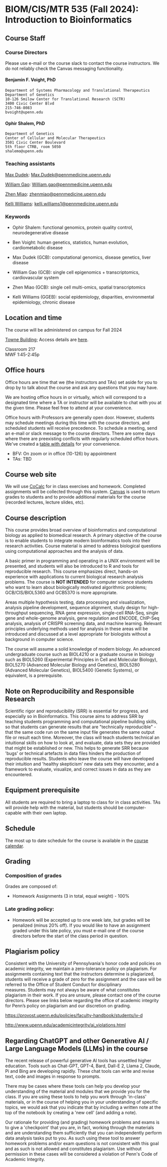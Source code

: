 # BIOM/CIS/MTR 535 (Fall 2024): Introduction to Bioinformatics

## Course Staff

### Course Directors

Please use e-mail or the course slack to contact the course instructors.
We do not reliably check the Canvas messaging functionality.

#### Benjamin F. Voight, PhD
    Department of Systems Pharmacology and Translational Therapeutics
    Department of Genetics
    10-126 Smilow Center for Translational Research (SCTR)
    3400 Civic Center Blvd
    215-746-8083
    bvoight@upenn.edu

#### Ophir Shalem, PhD
    Department of Genetics
    Center of Cellular and Molecular Therapeutics
    3501 Civic Center Boulevard
    5th floor CTRB, room 5050
    shalemo@upenn.edu

### Teaching assistants

[Max Dudek](mailto:Max.Dudek@pennmedicine.upenn.edu): Max.Dudek@pennmedicine.upenn.edu

[William Gao](mailto:William.gao@pennmedicine.upenn.edu): William.gao@pennmedicine.upenn.edu

[Zhen Miao](mailto:zhenmiao@pennmedicine.upenn.edu): zhenmiao@pennmedicine.upenn.edu

[Kelli Williams](mailto:kelli.williams1@pennmedicine.upenn.edu): kelli.williams1@pennmedicine.upenn.edu

### Keywords

* Ophir Shalem: functional genomics, protein quality control, neurodegenerative disease
* Ben Voight: human genetics, statistics, human evolution, cardiometabolic disease

* Max Dudek (GCB): computational genomics, disease genetics, liver disease
* William Gao (GCB): single cell epigenomics + transcriptomics, cardiovascular system
* Zhen Miao (GCB): single cell multi-omics, spatial transcriptomics
* Kelli Williams (GGEB): social epidemiology, disparities, environmental epidemiology, chronic disease


## Location and time
The course will be administered on campus for Fall 2024

[Towne Building](https://goo.gl/maps/uoVt4vjryf8ecv2Q9); Access details are [here](https://facilities.upenn.edu/sites/default/files/pennaccess/PA0570-Towne.pdf).

Classroom 217  
MWF 1:45-2:45p  

## Office hours

Office hours are time that we (the instructors and TAs) set aside for you to 
drop by to talk about the course and ask any questions that you may have.

We are hosting office hours in or virtually, which will correspond to a
designated time where a TA or instructor will be available to chat with you
at the given time. Please feel free to attend at your convenience.

Office hours with Professors are generally open door. However, students may
schedule meetings during this time with the course directors, and scheduled
students will receive precedence. To schedule a meeting, send an e-mail or slack message to
the course directors. There are some days where there are preexisting conflicts
with regularly scheduled office hours. We've created a 
[table with details](https://github.com/bvoight/GCB535/blob/master/OfficeHours.md)
for your convenience.

* BFV: On zoom or in office (10-126) by appointment
* TAs: TBD

## Course web site

We will use [CoCalc](https://cocalc.com/) for in class exercises
and homework. Completed assignments will be collected through this system.
[Canvas](https://upenn.instructure.com/) is used to return grades to students and to 
provide additional materials for the course (recorded lectures, lecture slides, etc).

## Course description

This course provides broad overview of bioinformatics and computational biology
as applied to biomedical research. A primary objective of the course is to
enable students to integrate modern bioinformatics tools into their research
activities. Course material is aimed to address biological questions using
computational approaches and the analysis of data.

A basic primer in programming and operating in a UNIX environment will be
presented, and students will also be introduced to R and tools for
reproducible research. This course emphasizes direct, hands-on experience with
applications to current biological research analysis problems. The course is **NOT
INTENDED** for computer science students who want to learn about biologically
motivated algorithmic problems; GCB/CIS/BIOL5360 and GCB5370 is more appropriate.

Areas multiple hypothesis testing, data processing and visualization, analysis
pipeline development, sequence alignment, study design for high-throughput sequencing, 
RNA gene expression, single-cell RNA-Seq, single gene and whole-genome analysis, 
gene regulation and ENCODE, ChIP-Seq analysis, analysis of CRISPR screening data, 
and machine learning. Relevant principles underlying methods used for analysis in these 
areas will be introduced and discussed at a level appropriate for biologists without a 
background in computer science.

The course will assume a solid knowledge of modern biology. An advanced
undergraduate course such as BIOL4210 or a graduate course in biology such as
BIOL5260 (Experimental Principles in Cell and Molecular Biology), BIOL5270
(Advanced Molecular Biology and Genetics), BIOL5280 (Advanced Molecular
Genetics), BIOL5400 (Genetic Systems), or equivalent, is a prerequisite.

## Note on Reproducibility and Responsible Research

Scientific rigor and reproducibility (SRR) is essential for progress, and especially so in 
Bioinformatics. This course aims to address SRR by teaching students programming
and computational pipeline building skills, so that students can generate results that are
"technically reproducible" - that the same code run on the same input file generates
the same output file or result each time. Moreover, the class will teach students
technical an intuitional skills on how to look at, and evaluate, data sets they are 
provided that might be established or new. This helps to generate SRR because 'bugs'
or technical artefacts in data files hinders the production of reproducible results. 
Students who leave the course will have developed their intuition and 'healthy skepticism'
new data sets they encounter, and a framework to evaluate, visualize, and correct
issues in data as they are encountered.

## Equipment prerequisite

All students are required to bring a laptop to class for in class activities.
TAs will provide help with the material, but students should be computer-capable
with their own laptop.

## Schedule

The most up to date schedule for the course is available in the [course
calendar](https://github.com/bvoight/GCB535/blob/master/Course_Calendar.md).

## Grading

### Composition of grades

Grades are composed of:

* Homework Assignments (3 in total, equal weight) - 100%

### Late grading policy:

* Homework will be accepted up to one week late, but grades will be penalized 
(minus 20% off). If you would like to have an assignment graded under this late policy, 
you must e-mail one of the course directors before the start of the class period in question.

## Plagiarism policy

Consistent with the University of Pennsylvania's honor code and policies on
academic integrity, we maintain a zero-tolerance policy on plagiarism. For
assignments containing text that the instructors determine is plagiarized,
students will receive a grade of zero for the assignment and the case will be
referred to the Office of Student Conduct for disciplinary measures. Students
may not always be aware of what constitutes plagiarism in their work. If you are
unsure, please contact one of the course directors. Please see links below
regarding the office of academic integrity for Penn’s policy on plagiarism and
our discretion on grading.

https://provost.upenn.edu/policies/faculty-handbook/students/iv-d

http://www.upenn.edu/academicintegrity/ai_violations.html

## Regarding ChatGPT and other Generative AI / Large Language Models (LLMs) in the course

The recent release of powerful generative AI tools has unsettled higher education. Tools such 
as Chat-GPT, GPT-4, Bard, Dall-E 2, Llama 2, Claude, Pi and Bing are developing rapidly. These 
chat tools can write and revise text, code and images in response to prompts.

There may be cases where these tools can help you develop your understanding of the material and 
modules that we provide you for the class. If you are using these tools to help you work through 
'in-class' materials, or in the course of helping you in your understanding of specific topics, 
we would ask that you indicate that by including a written note at the top of the notebook by creating 
a 'new cell' (and adding a note).

Our rationale for providing (and grading) homework problems and exams is to give a 'checkpoint' that 
you are, in fact, working through the materials and are understanding them sufficiently that you can 
independently perform data analysis tasks put to you. As such using these tool to answer homework 
problems and/or exam questions is not consistent with this goal and as such is not allowed and constitutes 
plagiarism. Use without permission in these cases will be considered a violation of Penn's Code of 
Academic Integrity.
